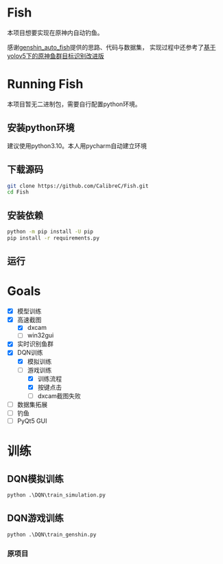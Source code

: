 # Fish
本项目想要实现在原神内自动钓鱼。

感谢[genshin_auto_fish](https://github.com/7eu7d7/genshin_auto_fish)提供的思路、代码与数据集，
实现过程中还参考了[基于yolov5下的原神鱼群目标识别改进版](https://www.bilibili.com/video/BV1dF411i7d7/?spm_id_from=333.999.0.0&vd_source=e676528ca871aca19979ddeb9404c414)

# Running Fish

本项目暂无二进制包，需要自行配置python环境。

## 安装python环境
建议使用python3.10。本人用pycharm自动建立环境

## 下载源码
```bash
git clone https://github.com/CalibreC/Fish.git
cd Fish
```

## 安装依赖
```bash
python -m pip install -U pip
pip install -r requirements.py
```

## 运行


# Goals

- [x] 模型训练
- [x] 高速截图
  - [x] dxcam
  - [ ] win32gui
- [x] 实时识别鱼群
- [x] DQN训练
  - [x] 模拟训练
  - [ ] 游戏训练
    - [x] 训练流程
    - [x] 按键点击
    - [ ] dxcam截图失败
- [ ] 数据集拓展
- [ ] 钓鱼
- [ ] PyQt5 GUI

# 训练
## DQN模拟训练
```python
python .\DQN\train_simulation.py
```

## DQN游戏训练
```python
python .\DQN\train_genshin.py
```
### 原项目

